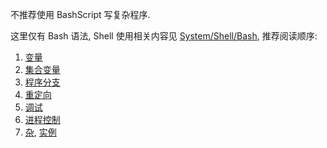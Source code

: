 不推荐使用 BashScript 写复杂程序. 


这里仅有 Bash 语法, Shell 使用相关内容见 [System/Shell/Bash](../Bash.md), 推荐阅读顺序:

1. [变量](变量.md)
2. [集合变量](集合变量.md)
3. [程序分支](程序分支.md)
4. [重定向](重定向.md)
5. [调试](调试.md)
6. [进程控制](进程控制.md)
7. [杂](杂.md), [实例](实例.md)